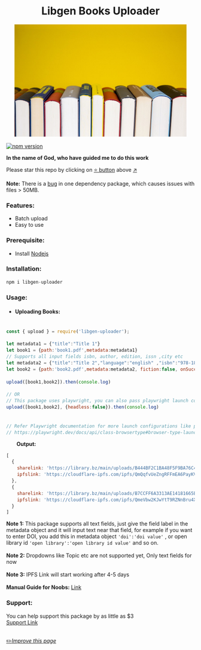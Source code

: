 <h1 align="center">Libgen Books Uploader</h1>

<p align="center">
  <img width="460" height="300" src="https://github.com/fawazahmed0/libgen-uploader/raw/main/books.jpg">
  
  [![npm version](https://img.shields.io/npm/v/libgen-uploader.svg?style=flat)](https://www.npmjs.com/package/libgen-uploader)
  
  **In the name of God, who have guided me to do this work**
  
Please star this repo by clicking on [:star: button](#) above [:arrow_upper_right:](#)

**Note:** There is a [bug](https://github.com/microsoft/playwright/issues/3768) in one dependency package, which causes issues with files > 50MB.

### Features:
- Batch upload
- Easy to use

### Prerequisite:
- Install [Nodejs](https://nodejs.org/en/)
  
### Installation:
```js
npm i libgen-uploader
```


### Usage:
- #### Uploading Books:  

```js

const { upload } = require('libgen-uploader');

let metadata1 = {"title":"Title 1"}
let book1 = {path:'book1.pdf',metadata:metadata1}
// Supports all input fields isbn, author, edition, issn ,city etc
let metadata2 = {"title":"Title 2","language":"english" ,"isbn":"978-1898649304"}
let book2 = {path:'book2.pdf',metadata:metadata2, fiction:false, onSuccess: (obj) => console.log(obj), onError: (err,bookObj) => console.log(bookObj)}

upload([book1,book2]).then(console.log)

// OR
// This package uses playwright, you can also pass playwright launch configuration
upload([book1,book2], {headless:false}).then(console.log)


// Refer Playwright documentation for more launch configurations like proxy etc
// https://playwright.dev/docs/api/class-browsertype#browser-type-launch
```

&nbsp;&nbsp;&nbsp;&nbsp;&nbsp;&nbsp; **Output:**
```js
[
  {
    sharelink: 'https://library.bz/main/uploads/B444BF2C1BA48F5F9BA76C4A9E2C6DD6',
    ipfslink: 'https://cloudflare-ipfs.com/ipfs/QmQqfvUeZngRFFmEA6PayKVZQsgcqFxj35t6zvEmFWiu4V?filename=title.pdf'
  },
  {
    sharelink: 'https://library.bz/main/uploads/B7CCFF6A3313AE14181665B9148195A4',
    ipfslink: 'https://cloudflare-ipfs.com/ipfs/QmeVbw2KJwYtT9RZNnBru4Xw89N9ptFVkK5kZH5SEkdRwM?filename=title.pdf'
  }
]
```
**Note 1:** This package supports all text fields, just give the field label in the metadata object and it will input text near that field, for example if you want to enter DOI, you add this in metadata object `'doi':'doi value'` , or open library id `'open library':'open library id value'` and so on.<br><br>
**Note 2:** Dropdowns like Topic etc are not supported yet, Only text fields for now <br><br>
**Note 3:** IPFS Link will start working after 4-5 days <br><br>
**Manual Guide for Noobs:** [Link](https://github.com/fawazahmed0/sharebook/)

### Support:
You can help support this package by as little as $3<br>
[Support Link](https://fawazahmed0.github.io/donate)
<br>
<br>
  
[:pencil2:*Improve this page*](https://github.com/fawazahmed0/libgen-uploader/edit/main/README.md)
